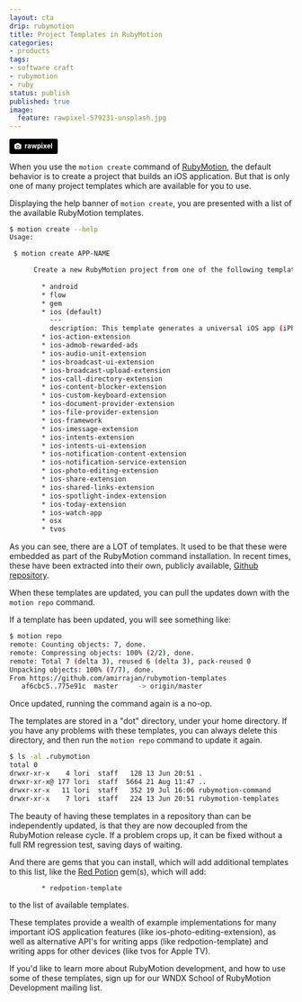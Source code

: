 ```yaml
---
layout: cta
drip: rubymotion
title: Project Templates in RubyMotion
categories:
- products
tags:
- software craft
- rubymotion
- ruby
status: publish
published: true
image:
  feature: rawpixel-579231-unsplash.jpg
---
```


<a style="background-color:black;color:white;text-decoration:none;padding:4px 6px;font-family:-apple-system, BlinkMacSystemFont, &quot;San Francisco&quot;, &quot;Helvetica Neue&quot;, Helvetica, Ubuntu, Roboto, Noto, &quot;Segoe UI&quot;, Arial, sans-serif;font-size:12px;font-weight:bold;line-height:1.2;display:inline-block;border-radius:3px" href="https://unsplash.com/@rawpixel?utm_medium=referral&amp;utm_campaign=photographer-credit&amp;utm_content=creditBadge" target="_blank" rel="noopener noreferrer" title="Download free do whatever you want high-resolution photos from rawpixel"><span style="display:inline-block;padding:2px 3px"><svg xmlns="http://www.w3.org/2000/svg" style="height:12px;width:auto;position:relative;vertical-align:middle;top:-1px;fill:white" viewBox="0 0 32 32"><title>unsplash-logo</title><path d="M20.8 18.1c0 2.7-2.2 4.8-4.8 4.8s-4.8-2.1-4.8-4.8c0-2.7 2.2-4.8 4.8-4.8 2.7.1 4.8 2.2 4.8 4.8zm11.2-7.4v14.9c0 2.3-1.9 4.3-4.3 4.3h-23.4c-2.4 0-4.3-1.9-4.3-4.3v-15c0-2.3 1.9-4.3 4.3-4.3h3.7l.8-2.3c.4-1.1 1.7-2 2.9-2h8.6c1.2 0 2.5.9 2.9 2l.8 2.4h3.7c2.4 0 4.3 1.9 4.3 4.3zm-8.6 7.5c0-4.1-3.3-7.5-7.5-7.5-4.1 0-7.5 3.4-7.5 7.5s3.3 7.5 7.5 7.5c4.2-.1 7.5-3.4 7.5-7.5z"></path></svg></span><span style="display:inline-block;padding:2px 3px">rawpixel</span></a>


When you use the `motion create` command of [RubyMotion](https://rubymotion.com), the default behavior is to create a project that builds an iOS application.  But that is only one of many project templates which are available for you to use.

Displaying the help banner of `motion create`, you are presented with a list of the available RubyMotion templates.


```bash
$ motion create --help
Usage:

 $ motion create APP-NAME

      Create a new RubyMotion project from one of the following templates: 
      
        * android
        * flow
        * gem
        * ios (default)
          ---
          description: This template generates a universal iOS app (iPhone, iPad).
        * ios-action-extension
        * ios-admob-rewarded-ads
        * ios-audio-unit-extension
        * ios-broadcast-ui-extension
        * ios-broadcast-upload-extension
        * ios-call-directory-extension
        * ios-content-blocker-extension
        * ios-custom-keyboard-extension
        * ios-document-provider-extension
        * ios-file-provider-extension
        * ios-framework
        * ios-imessage-extension
        * ios-intents-extension
        * ios-intents-ui-extension
        * ios-notification-content-extension
        * ios-notification-service-extension
        * ios-photo-editing-extension
        * ios-share-extension
        * ios-shared-links-extension
        * ios-spotlight-index-extension
        * ios-today-extension
        * ios-watch-app
        * osx
        * tvos
```

As you can see, there are a LOT of templates.  It used to be that these were embedded as part of the RubyMotion command installation.  In recent times, these have been extracted into their own, publicly available, [Github repository](https://github.com/amirrajan/rubymotion-templates).  

When these templates are updated, you can pull the updates down with the `motion repo` command.

If a template has been updated, you will see something like:

```bash
$ motion repo
remote: Counting objects: 7, done.
remote: Compressing objects: 100% (2/2), done.
remote: Total 7 (delta 3), reused 6 (delta 3), pack-reused 0
Unpacking objects: 100% (7/7), done.
From https://github.com/amirrajan/rubymotion-templates
   af6cbc5..775e91c  master     -> origin/master
```

Once updated, running the command again is a no-op.

The templates are stored in a "dot" directory, under your home directory.  If you have any problems with these templates, you can always delete this directory, and then run the `motion repo` command to update it again.

```bash
$ ls -al .rubymotion
total 0
drwxr-xr-x    4 lori  staff   128 13 Jun 20:51 .
drwxr-xr-x@ 177 lori  staff  5664 21 Aug 11:47 ..
drwxr-xr-x   11 lori  staff   352 19 Jul 16:06 rubymotion-command
drwxr-xr-x    7 lori  staff   224 13 Jun 20:51 rubymotion-templates
```

The beauty of having these templates in a repository than can be independently updated, is that they are now decoupled from the RubyMotion release cycle.  If a problem crops up, it can be fixed without a full RM regression test, saving days of waiting.

And there are gems that you can install, which will add additional templates to this list, like the [Red Potion](https://github.com/infinitered/redpotion) gem(s), which will add:

```
        * redpotion-template
```

to the list of available templates.

These templates provide a wealth of example implementations for many important iOS application features (like ios-photo-editing-extension), as well as alternative API's for writing apps (like redpotion-template) and writing apps for other devices (like tvos for Apple TV).

If you'd like to learn more about RubyMotion development, and how to use some of these templates, sign up for our WNDX School of RubyMotion Development mailing list.
